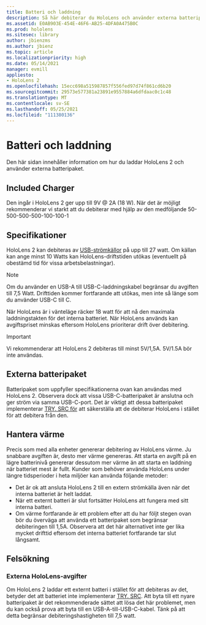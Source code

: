 ```yaml
---
title: Batteri och laddning
description: Så här debiterar du HoloLens och använder externa batteripaket.
ms.assetid: E0AB903E-454E-46F6-AB25-4DFA0A475B0C
ms.prod: hololens
ms.sitesec: library
author: jbienzms
ms.author: jbienz
ms.topic: article
ms.localizationpriority: high
ms.date: 05/14/2021
manager: evmill
appliesto:
- HoloLens 2
ms.openlocfilehash: 15ecc698a515987857f556fed97d74f861cd6b20
ms.sourcegitcommit: 29573e577381a23891e9557884a6dfdaac0c1c48
ms.translationtype: MT
ms.contentlocale: sv-SE
ms.lasthandoff: 05/25/2021
ms.locfileid: "111380136"
---
```

# <a name="battery-and-charging"></a>Batteri och laddning

Den här sidan innehåller information om hur du laddar HoloLens 2 och använder externa batteripaket.

## <a name="included-charger"></a>Included Charger

Den ingår i HoloLens 2 ger upp till 9V @ 2A (18 W). När det är möjligt rekommenderar vi starkt att du debiterar med hjälp av den medföljande 50-500-500-500-100-100-1  

## <a name="specifications"></a>Specifikationer

HoloLens 2 kan debiteras av [USB-strömkällor](https://www.usb.org/usb-charger-pd) på upp till 27 watt. Om källan kan ange minst 10 Watts kan HoloLens-driftstiden utökas (eventuellt på obestämd tid för vissa arbetsbelastningar). 

> [!NOTE]
> Om du använder en USB-A till USB-C-laddningskabel begränsar du avgiften till 7,5 Watt. Drifttiden kommer fortfarande att utökas, men inte så länge som du använder USB-C till C.

När HoloLens är i vänteläge räcker 18 watt för att nå den maximala laddningstakten för det interna batteriet. När HoloLens används kan avgiftspriset minskas eftersom HoloLens prioriterar drift över debitering.

> [!IMPORTANT]
> Vi rekommenderar att HoloLens 2 debiteras till minst 5V/1,5A. 5V/1.5A bör inte användas. 

## <a name="external-battery-packs"></a>Externa batteripaket

Batteripaket som uppfyller specifikationerna ovan kan användas med HoloLens 2. Observera dock att vissa USB-C-batteripaket är anslutna och ger ström via samma USB-C-port. Det är viktigt att dessa batteripaket implementerar [TRY. SRC för](https://usb.org/document-library/usb-type-cr-cable-and-connector-specification-revision-20) att säkerställa att de debiterar HoloLens i stället för att debitera från den. 

## <a name="managing-heat"></a>Hantera värme

Precis som med alla enheter genererar debitering av HoloLens värme. Ju snabbare avgiften är, desto mer värme genereras. Att starta en avgift på en lägre batterinivå genererar dessutom mer värme än att starta en laddning när batteriet mest är fullt. Kunder som behöver använda HoloLens under längre tidsperioder i heta miljöer kan använda följande metoder:

- Det är ok att ansluta HoloLens 2 till en extern strömkälla även när det interna batteriet är helt laddat.
- När ett externt batteri är slut fortsätter HoloLens att fungera med sitt interna batteri.    
- Om värme fortfarande är ett problem efter att du har följt stegen ovan bör du överväga att använda ett batteripaket som begränsar debiteringen till 1,5A. Observera att det här alternativet inte ger lika mycket drifttid eftersom det interna batteriet fortfarande tar slut långsamt.

## <a name="troubleshooting"></a>Felsökning


### <a name="hololens-charges-external-battery"></a>Externa HoloLens-avgifter
Om HoloLens 2 laddar ett externt batteri i stället för att debiteras av det, betyder det att batteriet inte implementerar [TRY. SRC](https://usb.org/document-library/usb-type-cr-cable-and-connector-specification-revision-20). Att byta till ett nyare batteripaket är det rekommenderade sättet att lösa det här problemet, men du kan också prova att byta till en USB-A-till-USB-C-kabel. Tänk på att detta begränsar debiteringshastigheten till 7,5 watt.
